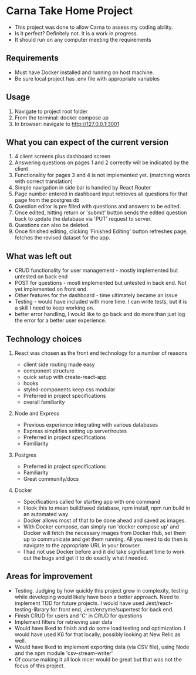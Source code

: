 # Carna Take Home Project

- This project was done to allow Carna to assess my coding ability.
- Is it perfect? Definitely not. It is a work in progress.
- It should run on any computer meeting the requirements

## Requirements

- Must have Docker installed and running on host machine.
- Be sure local project has .env file with appropriate variables

## Usage

1. Navigate to project root folder
2. From the terminal: docker compose up
3. In browser: navigate to http://127.0.0.1:3001

## What you can expect of the current version

1. 4 client screens plus dashboard screen
2. Answering questions on pages 1 and 2 correctly will be indicated by the client
3. Functionality for pages 3 and 4 is not implemented yet. (matching words with correct translation)
4. Simple navigation in side bar is handled by React Router
5. Page number entered in dashboard input retrieves all questions for that page from the postgres db
6. Question editor is pre filled with questions and answers to be edited.
7. Once edited, hitting return or 'submit' button sends the edited question back to update the database via 'PUT' request to server.
8. Questions can also be deleted.
9. Once finished editing, clicking 'Finished Editing' button refreshes page, fetches the revised dataset for the app.

## What was left out

- CRUD functionality for user management - mostly implemented but untested on back end
- POST for questions - mostl implemented but untested in back end. Not yet implemented on front end.
- Other features for the dashboard - time ultimately became an issue
- Testing - would have included with more time. I can write tests, but it is a skill I need to keep working on.
- better error handling, I would like to go back and do more than just log the error for a better user experience.

## Technology choices

1. React was chosen as the front end technology for a number of reasons

   - client side routing made easy
   - component structure
   - quick setup with create-react-app
   - hooks
   - styled-components keep css modular
   - Preferred in project specifications
   - overall familiarity

2. Node and Express

   - Previous experience integrating with various databases
   - Express simplifies setting up server/routes
   - Preferred in project specifications
   - Familiarity

3. Postgres

   - Preferred in project specifications
   - Familiarity
   - Great community/docs

4. Docker

   - Specifications called for starting app with one command
   - I took this to mean build/seed database, npm install, npm run build in an automated way
   - Docker allows most of that to be done ahead and saved as images.
   - With Docker compose, can simply run 'docker compose up' and Docker will fetch the necessary images from Docker Hub, set them up to communicate and get them running. All you need to do then is navigate to the appropriate URL in your browser.
   - I had not use Docker before and it did take significant time to work out the bugs and get it to do exactly what I needed.

## Areas for improvement

- Testing. Judging by how quickly this project grew in complexity, testing while developing would likely have been a better approach. Need to implement TDD for future projects. I would have used Jest/react-testing-library for front end, Jest/enzyme/supertest for back end.
- Finish CRUD for users and 'C' in CRUD for questions
- Implement filters for retrieving user data
- Would have liked to finish and do some load testing and optimization. I would have used K6 for that locally, possibly looking at New Relic as well.
- Would have liked to implement exporting data (via CSV file), using Node and the npm module 'csv-stream-writer'
- Of course making it all look nicer would be great but that was not the focus of this project.
